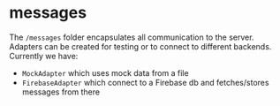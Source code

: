 # messages

The `/messages` folder encapsulates all communication to the server. Adapters can be created for testing or to connect to different backends.
Currently we have: 
- `MockAdapter` which uses mock data from a file
- `FirebaseAdapter` which connect to a Firebase db and fetches/stores messages from there